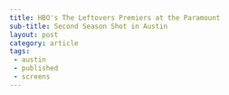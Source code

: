 ```yaml
---
title: HBO's The Leftovers Premiers at the Paramount
sub-title: Second Season Shot in Austin
layout: post
category: article
tags:
 - austin
 - published
 - screens
---
```




<!-- <a href="" target="blank">
  <img src="" alt="">
</a> -->

<!-- (Originally published by the Austin Chronicle on XXXXXX under the title [title](http).) -->